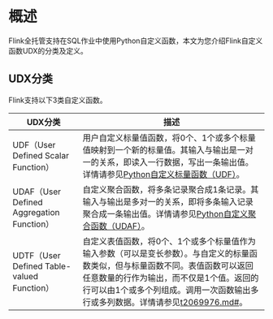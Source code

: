 # 概述

Flink全托管支持在SQL作业中使用Python自定义函数，本文为您介绍Flink自定义函数UDX的分类及定义。

## UDX分类

Flink支持以下3类自定义函数。

|UDX分类|描述|
|-----|--|
|UDF（User Defined Scalar Function）|用户自定义标量值函数，将0个、1个或多个标量值映射到一个新的标量值。其输入与输出是一对一的关系，即读入一行数据，写出一条输出值。详情请参见[Python自定义标量函数（UDF）]()。|
|UDAF（User Defined Aggregation Function）|自定义聚合函数，将多条记录聚合成1条记录。其输入与输出是多对一的关系，即将多条输入记录聚合成一条输出值。详情请参见[Python自定义聚合函数（UDAF）]()。|
|UDTF（User Defined Table-valued Function）|自定义表值函数，将0个、1个或多个标量值作为输入参数（可以是变长参数）。与自定义的标量函数类似，但与标量函数不同。表值函数可以返回任意数量的行作为输出，而不仅是1个值。返回的行可以由1个或多个列组成。调用一次函数输出多行或多列数据。详情请参见[t2069976.md\#]()。|

